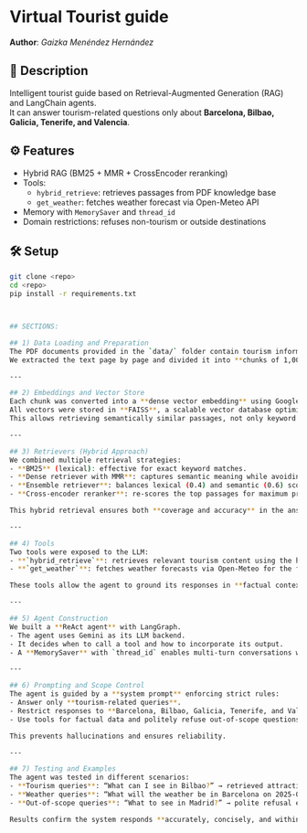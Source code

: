 # Virtual Tourist guide 

**Author**: *Gaizka Menéndez Hernández*

## 📌 Description
Intelligent tourist guide based on Retrieval-Augmented Generation (RAG) and LangChain agents.  
It can answer tourism-related questions only about **Barcelona, Bilbao, Galicia, Tenerife, and Valencia**.

## ⚙️ Features
- Hybrid RAG (BM25 + MMR + CrossEncoder reranking)
- Tools:
  - `hybrid_retrieve`: retrieves passages from PDF knowledge base
  - `get_weather`: fetches weather forecast via Open-Meteo API
- Memory with `MemorySaver` and `thread_id`
- Domain restrictions: refuses non-tourism or outside destinations

## 🛠️ Setup
```bash
git clone <repo>
cd <repo>
pip install -r requirements.txt



## SECTIONS:

## 1) Data Loading and Preparation
The PDF documents provided in the `data/` folder contain tourism information about the supported destinations.  
We extracted the text page by page and divided it into **chunks of 1,000 characters with 200 overlap**, ensuring each passage is manageable, preserves context, and keeps metadata (source file and page number).

---

## 2) Embeddings and Vector Store
Each chunk was converted into a **dense vector embedding** using Google GenAI.  
All vectors were stored in **FAISS**, a scalable vector database optimized for similarity search.  
This allows retrieving semantically similar passages, not only keyword matches.

---

## 3) Retrievers (Hybrid Approach)
We combined multiple retrieval strategies:
- **BM25** (lexical): effective for exact keyword matches.  
- **Dense retriever with MMR**: captures semantic meaning while avoiding redundant results.  
- **Ensemble retriever**: balances lexical (0.4) and semantic (0.6) scores.  
- **Cross-encoder reranker**: re-scores the top passages for maximum precision.  

This hybrid retrieval ensures both **coverage and accuracy** in the answers.

---

## 4) Tools
Two tools were exposed to the LLM:
- **`hybrid_retrieve`**: retrieves relevant tourism content using the hybrid pipeline.  
- **`get_weather`**: fetches weather forecasts via Open-Meteo for the five supported destinations.  

These tools allow the agent to ground its responses in **factual context** and enrich them with real-world data.

---

## 5) Agent Construction
We built a **ReAct agent** with LangGraph.  
- The agent uses Gemini as its LLM backend.  
- It decides when to call a tool and how to incorporate its output.  
- A **MemorySaver** with `thread_id` enables multi-turn conversations where context is preserved.

---

## 6) Prompting and Scope Control
The agent is guided by a **system prompt** enforcing strict rules:
- Answer only **tourism-related queries**.  
- Restrict responses to **Barcelona, Bilbao, Galicia, Tenerife, and Valencia**.  
- Use tools for factual data and politely refuse out-of-scope questions.  

This prevents hallucinations and ensures reliability.

---

## 7) Testing and Examples
The agent was tested in different scenarios:
- **Tourism queries**: “What can I see in Bilbao?” → retrieved attractions with citations.  
- **Weather queries**: “What will the weather be in Barcelona on 2025-09-10?” → forecast returned from API.  
- **Out-of-scope queries**: “What to see in Madrid?” → polite refusal explaining its scope.  

Results confirm the system responds **accurately, concisely, and within domain**.
